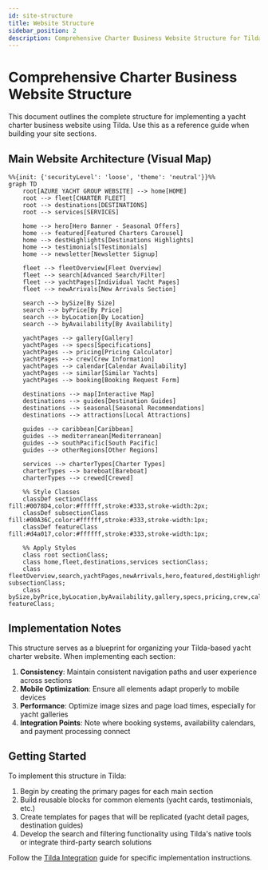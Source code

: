 ```yaml
---
id: site-structure
title: Website Structure
sidebar_position: 2
description: Comprehensive Charter Business Website Structure for Tilda Implementation
---
```


# Comprehensive Charter Business Website Structure

This document outlines the complete structure for implementing a yacht charter business website using Tilda. Use this as a reference guide when building your site sections.

## Main Website Architecture (Visual Map)

```mermaid
%%{init: {'securityLevel': 'loose', 'theme': 'neutral'}}%%
graph TD
    root[AZURE YACHT GROUP WEBSITE] --> home[HOME]
    root --> fleet[CHARTER FLEET] 
    root --> destinations[DESTINATIONS]
    root --> services[SERVICES]
    
    home --> hero[Hero Banner - Seasonal Offers]
    home --> featured[Featured Charters Carousel]
    home --> destHighlights[Destinations Highlights]
    home --> testimonials[Testimonials]
    home --> newsletter[Newsletter Signup]
    
    fleet --> fleetOverview[Fleet Overview]
    fleet --> search[Advanced Search/Filter]
    fleet --> yachtPages[Individual Yacht Pages]
    fleet --> newArrivals[New Arrivals Section]
    
    search --> bySize[By Size]
    search --> byPrice[By Price]
    search --> byLocation[By Location]
    search --> byAvailability[By Availability]
    
    yachtPages --> gallery[Gallery]
    yachtPages --> specs[Specifications]
    yachtPages --> pricing[Pricing Calculator]
    yachtPages --> crew[Crew Information]
    yachtPages --> calendar[Calendar Availability]
    yachtPages --> similar[Similar Yachts]
    yachtPages --> booking[Booking Request Form]
    
    destinations --> map[Interactive Map]
    destinations --> guides[Destination Guides]
    destinations --> seasonal[Seasonal Recommendations]
    destinations --> attractions[Local Attractions]
    
    guides --> caribbean[Caribbean]
    guides --> mediterranean[Mediterranean]
    guides --> southPacific[South Pacific]
    guides --> otherRegions[Other Regions]
    
    services --> charterTypes[Charter Types]
    charterTypes --> bareboat[Bareboat]
    charterTypes --> crewed[Crewed]
    
    %% Style Classes
    classDef sectionClass fill:#0078D4,color:#ffffff,stroke:#333,stroke-width:2px;
    classDef subsectionClass fill:#00A36C,color:#ffffff,stroke:#333,stroke-width:1px;
    classDef featureClass fill:#d4a017,color:#ffffff,stroke:#333,stroke-width:1px;
    
    %% Apply Styles
    class root sectionClass;
    class home,fleet,destinations,services sectionClass;
    class fleetOverview,search,yachtPages,newArrivals,hero,featured,destHighlights,testimonials,newsletter,map,guides,seasonal,attractions,charterTypes subsectionClass;
    class bySize,byPrice,byLocation,byAvailability,gallery,specs,pricing,crew,calendar,similar,booking,caribbean,mediterranean,southPacific,otherRegions,bareboat,crewed featureClass;
```

## Implementation Notes

This structure serves as a blueprint for organizing your Tilda-based yacht charter website. When implementing each section:

1. **Consistency**: Maintain consistent navigation paths and user experience across sections
2. **Mobile Optimization**: Ensure all elements adapt properly to mobile devices
3. **Performance**: Optimize image sizes and page load times, especially for yacht galleries
4. **Integration Points**: Note where booking systems, availability calendars, and payment processing connect

## Getting Started

To implement this structure in Tilda:

1. Begin by creating the primary pages for each main section
2. Build reusable blocks for common elements (yacht cards, testimonials, etc.)
3. Create templates for pages that will be replicated (yacht detail pages, destination guides)
4. Develop the search and filtering functionality using Tilda's native tools or integrate third-party search solutions

Follow the [Tilda Integration](./tilda-integration) guide for specific implementation instructions. 